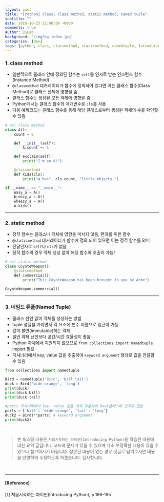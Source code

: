 ```yaml
---
layout: post
title: "[Python] class, class method, static method, named tuple"
subtitle: ""
date: 2018-10-23 22:00:00 +0900
comments: true
author: DSLab
background: '/img/bg-index.jpg'
categories: [dev]
tags: [python, class, classmethod, staticmethod, namedtuple, Introducing Python]
---
```


### 1. class method
  - 일반적으로 클래스 안에 정의된 함수는 `self`를 인자로 받는 인스턴스 함수(Instance Method)
  - `@classmethod` 데커레이터가 함수에 정의되어 있다면 이는 클래스 함수(Class Method)로 클래스 전체에 영향을 줌
  - 클래스 함수는 생성된 모든 객체에 영향을 줌
  - Python에서는 클래스 함수의 매개변수로 `cls`를 사용
  - 다음 예제코드는 클래스 함수를 통해 해당 클래스로부터 생성된 객체의 수를 확인할 수 있음

```python
# ex) class method
class A():
    count = 0

    def __init__(self):
        A.count += 1

    def exclaim(self):
        print("I'm an A!")

    @classmethod
    def kids(cls):
        print("A has", cls.count, "little objects.")

if __name__ == "__main__":
    easy_a = A()
    breezy_a = A()
    wheezy_a = A()
    A.kids()
```

---

### 2. static method
  - 정적 함수는 클래스나 객체에 영향을 미치지 않음, 편의를 위한 함수
  - `@staticmethod` 데커레이터가 함수에 정의 되어 있으면 이는 정적 함수를 의미
  - 전달인자로 `self`나 `cls`가 없음
  - 정적 함수의 경우 객체 생성 없이 해당 함수의 호출이 가능!

```python
# ex) static method
class CoyoteWeapon():
    @staticmethod
    def commercial():
        print("This CoyoteWeapon has been brought to you by Acme")

CoyoteWeapon.commercial()
```

---

### 3. 네임드 튜플(Named Tuple)
  - 클래스 선언 없이 객체를 생성하는 방법
  - tuple 성질을 가지면서 각 요소에 변수 이름으로 접근이 가능
  - 값이 불변(immutable)하는 객체
  - 일반 객체 선언보다 공간/시간 효율성이 좋음
  - Python 자체에서 지원되지 않으므로 `from collections import namedtuple` import 필요
  - 딕셔너리에서 key, value 값을 추출하여 `keyword argument` 형태로 값을 전달할 수 있음

```python
from collections import namedtuple

Bird = namedtuple('Bird', 'bill tail')
duck = Bird('wide orange', 'long')
print(duck)
print(duck.bill)
print(duck.tail)

#parts 딕셔너리에서 key, value 값을 각각 추출하여 Duck클래스에 인자로 전달
parts = {'bill': 'wide orange', 'tail': 'long'}
duck2 = Bird(**parts) # keyword argument
print(duck2)
```

<br>

>본 포스팅 내용은 `처음시작하는 파이썬(Introducing Python)`을 학습한 내용에 대한 요약 글입니다. 코드에 문제가 있을 수 있으며 다소 부정확한 내용이 있을 수 있으니 참고하시기 바랍니다. 잘못된 내용이 있는 경우 덧글로 남겨주시면 내용을 반영하여 수정하도록 하겠습니다. 감사합니다.

<br>

---

#### [Reference]

[1] 처음시작하는 파이썬(Introducing Python), p.186-195
